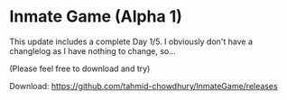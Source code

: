 # Inmate Game (Alpha 1)
This update includes a complete Day 1/5. I obviously don't have a changlelog as I have nothing to change, so...

(Please feel free to download and try)

Download: https://github.com/tahmid-chowdhury/InmateGame/releases
